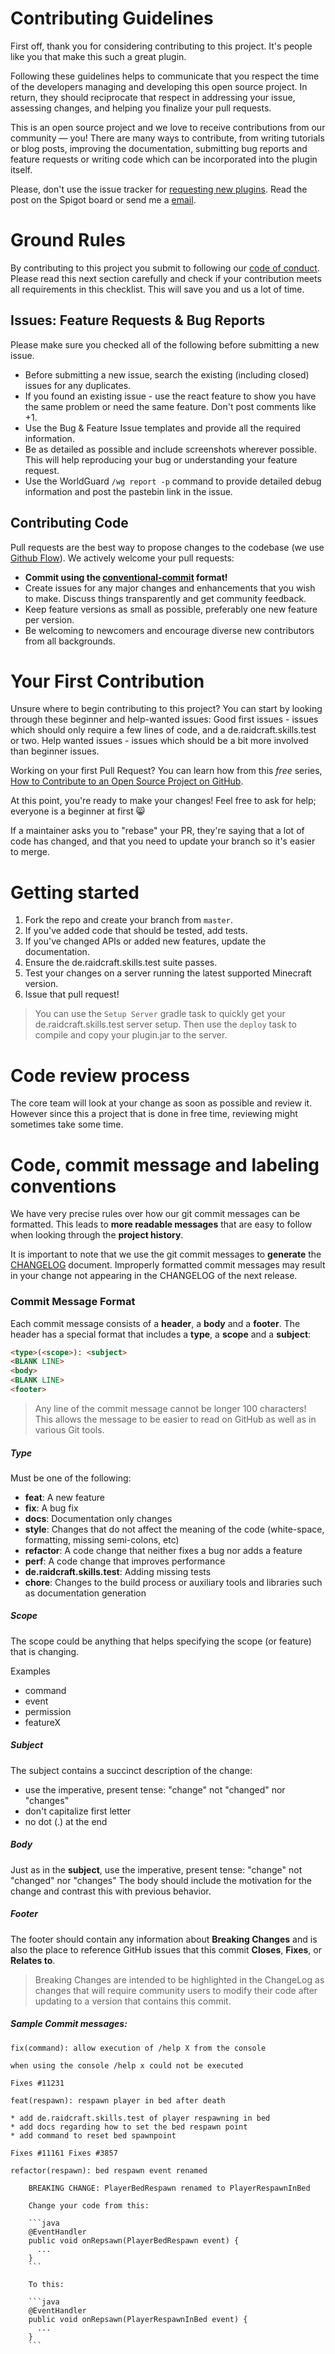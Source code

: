 # Contributing Guidelines

First off, thank you for considering contributing to this project. It's people like you that make this such a great plugin.

Following these guidelines helps to communicate that you respect the time of the developers managing and developing this open source project. In return, they should reciprocate that respect in addressing your issue, assessing changes, and helping you finalize your pull requests.

This is an open source project and we love to receive contributions from our community — you! There are many ways to contribute, from writing tutorials or blog posts, improving the documentation, submitting bug reports and feature requests or writing code which can be incorporated into the plugin itself.

Please, don't use the issue tracker for [requesting new plugins](https://www.spigotmc.org/threads/open-small-to-medium-plugin-development-pay-what-you-want-8-years-experience-high-quality.435578/). Read the post on the Spigot board or send me a [email](mailto://me@silthus.net).

# Ground Rules

By contributing to this project you submit to following our [code of conduct](.github/CODE_OF_CONDUCT.md).
Please read this next section carefully and check if your contribution meets all requirements in this checklist. This will save you and us a lot of time.

## Issues: Feature Requests & Bug Reports

Please make sure you checked all of the following before submitting a new issue.

* Before submitting a new issue, search the existing (including closed) issues for any duplicates.
* If you found an existing issue - use the react feature to show you have the same problem or need the same feature. Don't post comments like +1.
* Use the Bug & Feature Issue templates and provide all the required information.
* Be as detailed as possible and include screenshots wherever possible. This will help reproducing your bug or understanding your feature request.
* Use the WorldGuard `/wg report -p` command to provide detailed debug information and post the pastebin link in the issue.

## Contributing Code

Pull requests are the best way to propose changes to the codebase (we use [Github Flow](https://guides.github.com/introduction/flow/index.html)). We actively welcome your pull requests:

* **Commit using the [conventional-commit](https://www.conventionalcommits.org/en/v1.0.0/) format!**
* Create issues for any major changes and enhancements that you wish to make. Discuss things transparently and get community feedback.
* Keep feature versions as small as possible, preferably one new feature per version.
* Be welcoming to newcomers and encourage diverse new contributors from all backgrounds.

# Your First Contribution

Unsure where to begin contributing to this project? You can start by looking through these beginner and help-wanted issues:
Good first issues - issues which should only require a few lines of code, and a de.raidcraft.skills.test or two.
Help wanted issues - issues which should be a bit more involved than beginner issues.

Working on your first Pull Request? You can learn how from this *free* series, [How to Contribute to an Open Source Project on GitHub](https://egghead.io/series/how-to-contribute-to-an-open-source-project-on-github).

At this point, you're ready to make your changes! Feel free to ask for help; everyone is a beginner at first :smile_cat:

If a maintainer asks you to "rebase" your PR, they're saying that a lot of code has changed, and that you need to update your branch so it's easier to merge.

# Getting started

1. Fork the repo and create your branch from `master`.
2. If you've added code that should be tested, add tests.
3. If you've changed APIs or added new features, update the documentation.
4. Ensure the de.raidcraft.skills.test suite passes.
5. Test your changes on a server running the latest supported Minecraft version.
6. Issue that pull request!

> You can use the `Setup Server` gradle task to quickly get your de.raidcraft.skills.test server setup. Then use the `deploy` task to compile and copy your plugin.jar to the server.

# Code review process

The core team will look at your change as soon as possible and review it. However since this a project that is done in free time, reviewing might sometimes take some time.

# Code, commit message and labeling conventions

We have very precise rules over how our git commit messages can be formatted. This leads to **more
readable messages** that are easy to follow when looking through the **project history**. 

It is important to note that we use the git commit messages to **generate** the [CHANGELOG](CHANGELOG.md) document. Improperly formatted commit messages may result in your
change not appearing in the CHANGELOG of the next release.

### <a name="commit-message-format"></a> Commit Message Format
Each commit message consists of a **header**, a **body** and a **footer**. The header has a special
format that includes a **type**, a **scope** and a **subject**:

```html
<type>(<scope>): <subject>
<BLANK LINE>
<body>
<BLANK LINE>
<footer>
```

> Any line of the commit message cannot be longer 100 characters!<br/>
  This allows the message to be easier to read on GitHub as well as in various Git tools.

##### Type
Must be one of the following:

* **feat**: A new feature
* **fix**: A bug fix
* **docs**: Documentation only changes
* **style**: Changes that do not affect the meaning of the code (white-space, formatting, missing
  semi-colons, etc)
* **refactor**: A code change that neither fixes a bug nor adds a feature
* **perf**: A code change that improves performance
* **de.raidcraft.skills.test**: Adding missing tests
* **chore**: Changes to the build process or auxiliary tools and libraries such as documentation
  generation

##### Scope
The scope could be anything that helps specifying the scope (or feature) that is changing.

Examples
- command
- event
- permission
- featureX

##### Subject
The subject contains a succinct description of the change:

* use the imperative, present tense: "change" not "changed" nor "changes"
* don't capitalize first letter
* no dot (.) at the end

##### Body
Just as in the **subject**, use the imperative, present tense: "change" not "changed" nor "changes"
The body should include the motivation for the change and contrast this with previous behavior.

##### Footer
The footer should contain any information about **Breaking Changes** and is also the place to
reference GitHub issues that this commit **Closes**, **Fixes**, or **Relates to**.

> Breaking Changes are intended to be highlighted in the ChangeLog as changes that will require
  community users to modify their code after updating to a version that contains this commit.

##### Sample Commit messages:
```text
fix(command): allow execution of /help X from the console

when using the console /help x could not be executed

Fixes #11231
```
```text
feat(respawn): respawn player in bed after death

* add de.raidcraft.skills.test of player respawning in bed
* add docs regarding how to set the bed respawn point
* add command to reset bed spawnpoint

Fixes #11161 Fixes #3857
```

```text
refactor(respawn): bed respawn event renamed

    BREAKING CHANGE: PlayerBedRespawn renamed to PlayerRespawnInBed

    Change your code from this:

    ```java
    @EventHandler
    public void onRepsawn(PlayerBedRespawn event) {
      ...
    }
    ```

    To this:

    ```java
    @EventHandler
    public void onRepsawn(PlayerRespawnInBed event) {
      ...
    }
    ```
```

<br/>
